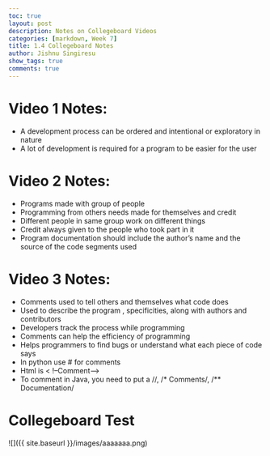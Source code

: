 ```yaml
---
toc: true
layout: post
description: Notes on Collegeboard Videos
categories: [markdown, Week 7]
title: 1.4 Collegeboard Notes
author: Jishnu Singiresu
show_tags: true
comments: true
---
```

# Video 1 Notes:
- A development process can be ordered and intentional or exploratory in nature
- A lot of development is required for a program to be easier for the user
# Video 2 Notes:
- Programs made with group of people 
- Programming from others needs made for themselves and credit
- Different people in same group work on different things
- Credit always given to the people who took part in it
- Program documentation should include the author’s name and the source of the code segments used
# Video 3 Notes:
- Comments used to tell others and themselves what code does 
- Used to describe the program , specificities, along with authors and contributors 
- Developers track the process while programming
- Comments can help the efficiency of programming
- Helps programmers to find bugs or understand what each piece of code says
- In python use # for comments
- Html is < !–Comment–>
- To comment in Java, you need to put a //, /* Comments/, /** Documentation/

# Collegeboard Test

![]({{ site.baseurl }}/images/aaaaaaa.png)